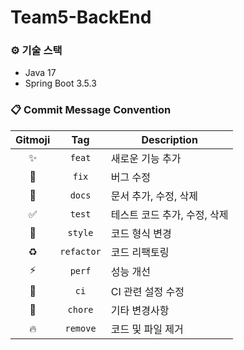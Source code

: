 # Team5-BackEnd

### ⚙️ 기술 스택
- Java 17
- Spring Boot 3.5.3

### 📋 Commit Message Convention
|   Gitmoji   |    Tag     | Description |
 |:-----------:|:----------:| --- |
|      ✨      |   `feat`   | 새로운 기능 추가 |
|     🐛      |   `fix`    | 버그 수정 |
|     📝      |   `docs`   | 문서 추가, 수정, 삭제 |
|      ✅      |   `test`   | 테스트 코드 추가, 수정, 삭제 |
|     💄      |  `style`   | 코드 형식 변경 |
|     ♻️      | `refactor` | 코드 리팩토링 |
|     ⚡️      |   `perf`   | 성능 개선 |
|     💚      |    `ci`    | CI 관련 설정 수정 |
|     🚀      |  `chore`   | 기타 변경사항 |
|      🔥️      |  `remove`   | 코드 및 파일 제거 |
